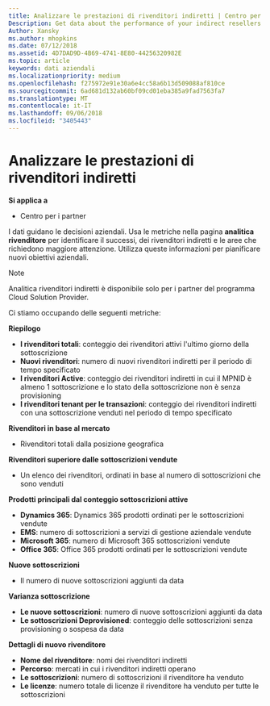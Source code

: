 ```yaml
---
title: Analizzare le prestazioni di rivenditori indiretti | Centro per i partner
Description: Get data about the performance of your indirect resellers.
Author: Xansky
ms.author: mhopkins
ms.date: 07/12/2018
ms.assetid: 4D7DAD9D-4B69-4741-8E80-44256320982E
ms.topic: article
keywords: dati aziendali
ms.localizationpriority: medium
ms.openlocfilehash: f275972e91e30a6e4cc58a6b13d509088af810ce
ms.sourcegitcommit: 6ad681d132ab60bf09cd01eba385a9fad7563fa7
ms.translationtype: MT
ms.contentlocale: it-IT
ms.lasthandoff: 09/06/2018
ms.locfileid: "3405443"
---
```

# <a name="analyze-indirect-resellers-performance"></a>Analizzare le prestazioni di rivenditori indiretti 

**Si applica a**
- Centro per i partner

I dati guidano le decisioni aziendali. Usa le metriche nella pagina **analitica rivenditore** per identificare il successi, dei rivenditori indiretti e le aree che richiedono maggiore attenzione. Utilizza queste informazioni per pianificare nuovi obiettivi aziendali.

> [!NOTE]
> Analitica rivenditori indiretti è disponibile solo per i partner del programma Cloud Solution Provider.

Ci stiamo occupando delle seguenti metriche:

**Riepilogo**  
 - **I rivenditori totali**: conteggio dei rivenditori attivi l'ultimo giorno della sottoscrizione  
 - **Nuovi rivenditori**: numero di nuovi rivenditori indiretti per il periodo di tempo specificato  
 - **I rivenditori Active**: conteggio dei rivenditori indiretti in cui il MPNID è almeno 1 sottoscrizione e lo stato della sottoscrizione non è senza provisioning  
 - **I rivenditori tenant per le transazioni**: conteggio dei rivenditori indiretti con una sottoscrizione venduti nel periodo di tempo specificato  

**Rivenditori in base al mercato**  
 - Rivenditori totali dalla posizione geografica  

**Rivenditori superiore dalle sottoscrizioni vendute**
 - Un elenco dei rivenditori, ordinati in base al numero di sottoscrizioni che sono venduti  

**Prodotti principali dal conteggio sottoscrizioni attive**  
 - **Dynamics 365**: Dynamics 365 prodotti ordinati per le sottoscrizioni vendute  
 - **EMS**: numero di sottoscrizioni a servizi di gestione aziendale vendute  
 - **Microsoft 365**: numero di Microsoft 365 sottoscrizioni vendute  
 - **Office 365**: Office 365 prodotti ordinati per le sottoscrizioni vendute  

**Nuove sottoscrizioni**  
 - Il numero di nuove sottoscrizioni aggiunti da data  

**Varianza sottoscrizione**  
 - **Le nuove sottoscrizioni**: numero di nuove sottoscrizioni aggiunti da data  
 - **Le sottoscrizioni Deprovisioned**: conteggio delle sottoscrizioni senza provisioning o sospesa da data  

**Dettagli di nuovo rivenditore**  
 - **Nome del rivenditore**: nomi dei rivenditori indiretti  
 - **Percorso**: mercati in cui i rivenditori indiretti operano  
 - **Le sottoscrizioni**: numero di sottoscrizioni il rivenditore ha venduto  
 - **Le licenze**: numero totale di licenze il rivenditore ha venduto per tutte le sottoscrizioni  
  
  